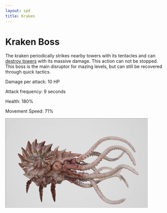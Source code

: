 ```yaml
---
layout: spd
title: Kraken
---
```


# Kraken Boss

The kraken periodically strikes nearby towers with its tentacles and can [destroy towers](/spd/tower) with its massive damage. This action can not be stopped. This boss is the main disruptor for mazing levels, but can still be recovered through quick tactics.

Damage per attack: 10 HP

Attack frequency: 9 seconds

Health: 180%

Movement Speed: 71%

<img src="/assets/images/spd/enemy-kraken.gif" width="449" height="283">
